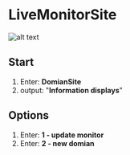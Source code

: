 # LiveMonitorSite
![alt text](https://i.imgur.com/H0eCpxK.png)

## Start
1. Enter: **DomianSite**
2. output: "**Information displays**"

## Options
1. Enter: **1 - update monitor**
2. Enter: **2 - new domian**
